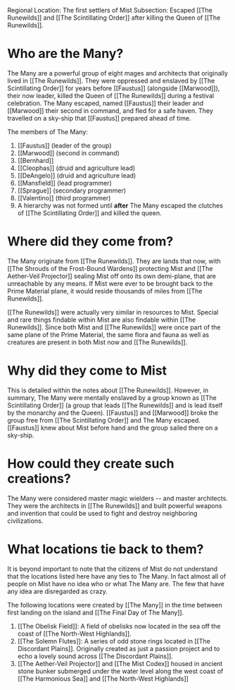 Regional Location: The first settlers of Mist
Subsection: Escaped [[The Runewilds]] and [[The Scintillating Order]] after killing the Queen of [[The Runewilds]]. 
# Who are the Many?
The Many are a powerful group of eight mages and architects that originally lived in [[The Runewilds]]. They were oppressed and enslaved by [[The Scintillating Order]] for years before [[Faustus]] (alongside [[Marwood]]), their now leader, killed the Queen of [[The Runewilds]] during a festival celebration. The Many escaped, named [[Faustus]] their leader and [[Marwood]] their second in command, and fled for a safe haven. They travelled on a sky-ship that [[Faustus]] prepared ahead of time. 

The members of The Many:
1. [[Faustus]] (leader of the group)
2. [[Marwood]] (second in command)
3. [[Bernhard]]
4. [[Cleophas]] (druid and agriculture lead)
5. [[DeAngelo]] (druid and agriculture lead)
6. [[Mansfield]] (lead programmer)
7. [[Sprague]] (secondary programmer)
8. [[Valentino]] (third programmer)
9. A hierarchy was not formed until **after** The Many escaped the clutches of [[The Scintillating Order]] and killed the queen. 
# Where did they come from?
The Many originate from [[The Runewilds]]. They are lands that now, with [[The Shrouds of the Frost-Bound Wardens]] protecting Mist and [[The Aether-Veil Projector]] sealing Mist off onto its own demi-plane, that are unreachable by any means. If Mist were ever to be brought back to the Prime Material plane, it would reside thousands of miles from [[The Runewilds]].

[[The Runewilds]] were actually very similar in resources to Mist. Special and rare things findable within Mist are also findable within [[The Runewilds]]. Since both Mist and [[The Runewilds]] were once part of the same plane of the Prime Material, the same flora and fauna as well as creatures are present in both Mist now and [[The Runewilds]]. 
# Why did they come to Mist
This is detailed within the notes about [[The Runewilds]]. However, in summary, The Many were mentally enslaved by a group known as [[The Scintillating Order]] (a group that leads [[The Runewilds]] and is lead itself by the monarchy and the Queen). [[Faustus]] and [[Marwood]] broke the group free from [[The Scintillating Order]] and The Many escaped. [[Faustus]] knew about Mist before hand and the group sailed there on a sky-ship. 
# How could they create such creations?
The Many were considered master magic wielders -- and master architects. They were the architects in [[The Runewilds]] and built powerful weapons and invention that could be used to fight and destroy neighboring civilizations. 
# What locations tie back to them?
It is beyond important to note that the citizens of Mist do not understand that the locations listed here have any ties to The Many. In fact almost all of people on Mist have no idea who or what The Many are. The few that have any idea are disregarded as crazy. 

The following locations were created by [[The Many]] in the time between first landing on the island and [[The Final Day of The Many]]. 
1. [[The Obelisk Field]]: A field of obelisks now located in the sea off the coast of [[The North-West Highlands]].
2. [[The Solemn Flutes]]: A series of odd stone rings located in [[The Discordant Plains]]. Originally created as just a passion project and to echo a lovely sound across [[The Discordant Plains]]. 
3. [[The Aether-Veil Projector]] and [[The Mist Codex]] housed in ancient stone bunker submerged under the water level along the west coast of [[The Harmonious Sea]] and [[The North-West Highlands]]